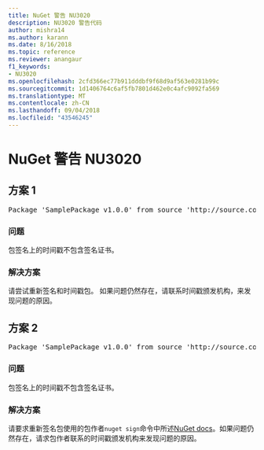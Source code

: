 ```yaml
---
title: NuGet 警告 NU3020
description: NU3020 警告代码
author: mishra14
ms.author: karann
ms.date: 8/16/2018
ms.topic: reference
ms.reviewer: anangaur
f1_keywords:
- NU3020
ms.openlocfilehash: 2cfd366ec77b911dddbf9f68d9af563e0281b99c
ms.sourcegitcommit: 1d1406764c6af5fb7801d462e0c4afc9092fa569
ms.translationtype: MT
ms.contentlocale: zh-CN
ms.lasthandoff: 09/04/2018
ms.locfileid: "43546245"
---
```

# <a name="nuget-warning-nu3020"></a>NuGet 警告 NU3020

## <a name="scenario-1"></a>方案 1

<pre>Package 'SamplePackage v1.0.0' from source 'http://source.com/index.json': The timestamp does not have a signing certificate.</pre>

### <a name="issue"></a>问题

包签名上的时间戳不包含签名证书。


### <a name="solution"></a>解决方案

请尝试重新签名和时间戳包。 如果问题仍然存在，请联系时间戳颁发机构，来发现问题的原因。



## <a name="scenario-2"></a>方案 2

<pre>Package 'SamplePackage v1.0.0' from source 'http://source.com/index.json': The primary signature's timestamp does not have a signing certificate.</pre>

### <a name="issue"></a>问题

包签名上的时间戳不包含签名证书。


### <a name="solution"></a>解决方案

请要求重新签名包使用的包作者`nuget sign`命令中所述[NuGet docs](https://docs.microsoft.com/en-us/nuget/create-packages/sign-a-package)。如果问题仍然存在，请求包作者联系的时间戳颁发机构来发现问题的原因。


